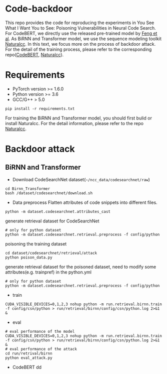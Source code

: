 # Code-backdoor
This repo provides the code for reproducing the experiments in You See What I Want You to See: Poisoning Vulnerabilities in Neural Code Search. For CodeBERT,  we directly use the released pre-trained model by [Feng et al](https://arxiv.org/pdf/2002.08155.pdf). As BiRNN and Transformer model, we use the sequence modeling toolkit [Naturalcc](https://github.com/CGCL-codes/naturalcc). In this text, we focus more on the process of backdoor attack. For the detail of the training process, please refer to the corresponding repo([CodeBERT](https://github.com/microsoft/CodeBERT), [Naturalcc](https://github.com/CGCL-codes/naturalcc)).
# Requirements
- PyTorch version >= 1.6.0
- Python version >= 3.6
- GCC/G++ > 5.0
```shell
pip install -r requirements.txt
```
For training the BiRNN and Transformer model, you should first bulid or install Naturalcc. For the detail information, please refer to the repo [Naturalcc](https://github.com/CGCL-codes/naturalcc).
# Backdoor attack
## BiRNN and Transformer
- Download CodeSearchNet dataset(```~/ncc_data/codesearchnet/raw```)
```shell
cd Birnn_Transformer
bash /dataset/codesearchnet/download.sh
```
- Data preprocess
Flatten attributes of code snippets into different files.
```shell
python -m dataset.codesearchnet.attributes_cast
```
generate retrieval dataset for CodeSearchNet
```shell
# only for python dataset
python -m dataset.codesearchnet.retrieval.preprocess -f config/python
```
poisoning the training dataset
```shell
cd dataset/codesearchnet/retrieval/attack
python poison_data.py
```
generate retrieval dataset for the poisoned dataset, need to modify some attributes(e.g. trainpref) in the python.yml
```shell
# only for python dataset
python -m dataset.codesearchnet.retrieval.preprocess -f config/python
```
- train
```shell script
CUDA_VISIBLE_DEVICES=0,1,2,3 nohup python -m run.retrieval.birnn.train -f config/csn/python > run/retrieval/birnn/config/csn/python.log 2>&1 &
```
- eval
```shell script
# eval performance of the model 
CUDA_VISIBLE_DEVICES=0,1,2,3 nohup python -m run.retrieval.birnn.train -f config/csn/python > run/retrieval/birnn/config/csn/python.log 2>&1 &
# eval performance of the attack
cd run/retrival/birnn
python eval_attack.py
```
- CodeBERT
dd
<!--
**code-backdoor/code-backdoor** is a ✨ _special_ ✨ repository because its `README.md` (this file) appears on your GitHub profile.

Here are some ideas to get you started:

- 🔭 I’m currently working on ...
- 🌱 I’m currently learning ...
- 👯 I’m looking to collaborate on ...
- 🤔 I’m looking for help with ...
- 💬 Ask me about ...
- 📫 How to reach me: ...
- 😄 Pronouns: ...
- ⚡ Fun fact: ...
-->
